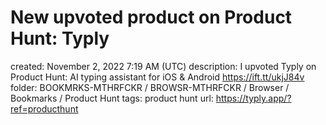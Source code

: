 # New upvoted product on Product Hunt: Typly

created: November 2, 2022 7:19 AM (UTC)
description: I upvoted Typly on Product Hunt: AI typing assistant for iOS & Android https://ift.tt/ukjJ84v
folder: BOOKMRKS-MTHRFCKR / BROWSR-MTHRFCKR / Browser / Bookmarks / Product Hunt
tags: product hunt
url: https://typly.app/?ref=producthunt